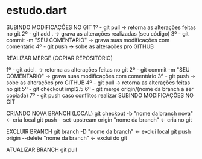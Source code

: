 # estudo.dart

SUBINDO MODIFICAÇÕES NO GIT
1º - git pull -> retorna as alterações feitas no git
2º - git add . -> grava as alterações realizadas (seu código)
3º - git commit -m "SEU COMENTÁRIO" -> grava suas modificações com comentário
4º - git push -> sobe as alterações pro GITHUB

REALIZAR MERGE (COPIAR REPOSITÓRIO)

1º - git add . -> retorna as alterações feitas no git
2º - git commit -m "SEU COMENTÁRIO" -> grava suas modificações com comentário
3º - git push -> sobe as alterações pro GITHUB
4º - git pull -> retorna as alterações feitas no git
5º - git checkout impl2.5
6º - git merge origin/(nome da branch a ser copiada) 
7º - git push
caso conflitos realizar SUBINDO MODIFICAÇÕES NO GIT

CRIANDO NOVA BRANCH (LOCAL)
git checkout -b "nome da branch nova" <- cria local
git push --set-upstream origin "nome da branch" <- cria no git

EXCLUIR BRANCH 
git branch -D "nome da branch" <- exclui local
git push origin --delete "nome da branch" <- exclui do git

ATUALIZAR BRANCH
git pull